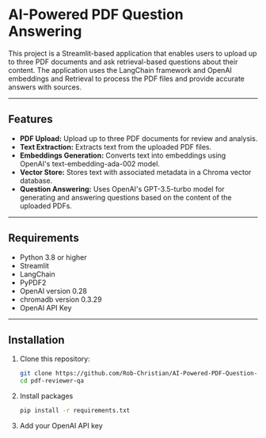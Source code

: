 # AI-Powered PDF Question Answering

This project is a Streamlit-based application that enables users to upload up to three PDF documents and ask retrieval-based questions about their content. The application uses the LangChain framework and OpenAI embeddings and Retrieval to process the PDF files and provide accurate answers with sources.

---

## Features

- **PDF Upload:** Upload up to three PDF documents for review and analysis.
- **Text Extraction:** Extracts text from the uploaded PDF files.
- **Embeddings Generation:** Converts text into embeddings using OpenAI's text-embedding-ada-002 model.
- **Vector Store:** Stores text with associated metadata in a Chroma vector database.
- **Question Answering:** Uses OpenAI's GPT-3.5-turbo model for generating and answering questions based on the content of the uploaded PDFs.

---

## Requirements

- Python 3.8 or higher
- Streamlit
- LangChain
- PyPDF2
- OpenAI version 0.28
- chromadb version 0.3.29
- OpenAI API Key

---

## Installation

1. Clone this repository:
   ```bash
   git clone https://github.com/Rob-Christian/AI-Powered-PDF-Question-Answering.git
   cd pdf-reviewer-qa

2. Install packages
   ```bash
   pip install -r requirements.txt

3. Add your OpenAI API key
